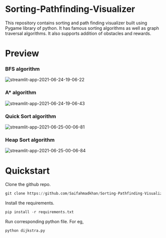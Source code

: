 # Sorting-Pathfinding-Visualizer
This repository contains sorting and path finding visualizer built using Pygame library of python. It has famous sorting algorithms as well as graph traversal algorithms. It also supports addition of obstacles and rewards.

# Preview
### BFS algorithm
![streamlit-app-2021-06-24-19-06-22](https://user-images.githubusercontent.com/22033852/123278371-82818f80-d524-11eb-82a1-d561da2588dc.gif)

### A* algorithm
![streamlit-app-2021-06-24-19-06-43](https://user-images.githubusercontent.com/22033852/123276869-341fc100-d523-11eb-9ec7-b66c9cad0484.gif)

### Quick Sort algorithm
![streamlit-app-2021-06-25-00-06-81](https://user-images.githubusercontent.com/22033852/123315848-ce92fb00-d549-11eb-8fb6-0a081ddcbab9.gif)

### Heap Sort algorithm
![streamlit-app-2021-06-25-00-06-84](https://user-images.githubusercontent.com/22033852/123316958-18c8ac00-d54b-11eb-8ed5-2d9a0e4e405c.gif)

# Quickstart
Clone the github repo.
```python
git clone https://github.com/Saifahmadkhan/Sorting-Pathfinding-Visualizer
```

Install the requirements.
```python
pip install -r requirements.txt
```

Run corresponding python file. For eg,
```python
python dijkstra.py
```

